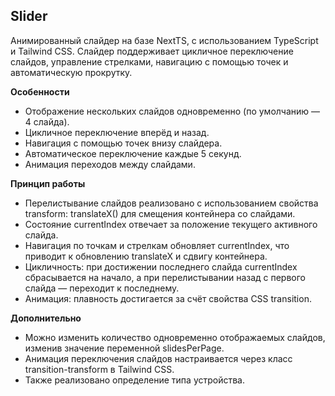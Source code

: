 ## Slider

Анимированный слайдер на базе NextTS, с использованием TypeScript и Tailwind CSS. Слайдер поддерживает цикличное переключение слайдов, управление стрелками, навигацию с помощью точек и автоматическую прокрутку.

**Особенности**
- Отображение нескольких слайдов одновременно (по умолчанию — 4 слайда).
- Цикличное переключение вперёд и назад.
- Навигация с помощью точек внизу слайдера.
- Автоматическое переключение каждые 5 секунд.
- Анимация переходов между слайдами.

**Принцип работы**
- Перелистывание слайдов реализовано с использованием свойства transform: translateX() для смещения контейнера со слайдами.
- Состояние currentIndex отвечает за положение текущего активного слайда.
- Навигация по точкам и стрелкам обновляет currentIndex, что приводит к обновлению translateX и сдвигу контейнера.
- Цикличность: при достижении последнего слайда currentIndex сбрасывается на начало, а при перелистывании назад с первого слайда — переходит к последнему.
- Анимация: плавность достигается за счёт свойства CSS transition.

**Дополнительно**
- Можно изменить количество одновременно отображаемых слайдов, изменив значение переменной slidesPerPage.
- Анимация переключения слайдов настраивается через класс transition-transform в Tailwind CSS.
- Также реализовано определение типа устройства.
